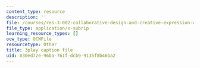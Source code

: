 ```yaml
---
content_type: resource
description: ''
file: /courses/res-3-002-collaborative-design-and-creative-expression-with-arduino-microcontrollers-january-iap-2017/830ed72e96ba761fdcb99135f8b46ba2_2039257.srt
file_type: application/x-subrip
learning_resource_types: []
ocw_type: OCWFile
resourcetype: Other
title: 3play caption file
uid: 830ed72e-96ba-761f-dcb9-9135f8b46ba2
---
```

